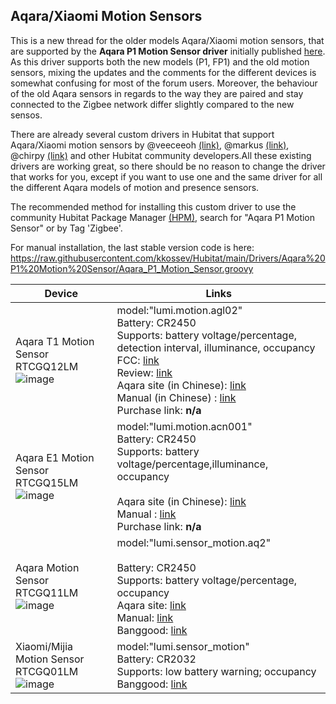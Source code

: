 ## Aqara/Xiaomi Motion Sensors

This is a new thread for the older models Aqara/Xiaomi motion sensors, that are supported by the **Aqara P1 Motion Sensor driver** initially published [here](https://community.hubitat.com/t/aqara-fp1-and-p1-motion-sensors/92987/63?u=kkossev). As this driver supports both the new models (P1, FP1) and the old motion sensors, mixing the updates and the comments for the different devices is somewhat confusing for most of the forum users. Moreover, the behaviour of the old Aqara sensors in regards to the way they are paired and stay connected to the Zigbee network differ slightly compared to the new sensos.

There are already several custom drivers in Hubitat that support Aqara/Xiaomi motion sensors by @veeceeoh [(link)](https://community.hubitat.com/t/xiaomi-aqara-zigbee-device-drivers-possibly-may-no-longer-be-maintained/631), @markus [(link)](https://community.hubitat.com/t/release-xiaomi-aqara-opple-drivers-with-presence/41537), @chirpy [(link)](https://community.hubitat.com/t/release-xiaomi-aqara-opple-drivers-with-presence/41537) and other Hubitat community developers.All these existing drivers are working great, so there should be no reason to change the driver that works for you, except if you want to use one and the same driver for all the different Aqara models of motion and presence sensors.

The recommended method for installing this custom driver to use the community Hubitat Package Manager [(HPM)](https://community.hubitat.com/t/release-hubitat-package-manager-hubitatcommunity/94471), search for "Aqara P1 Motion Sensor" or by Tag 'Zigbee'.

For manual installation, the last stable version code is here: https://raw.githubusercontent.com/kkossev/Hubitat/main/Drivers/Aqara%20P1%20Motion%20Sensor/Aqara_P1_Motion_Sensor.groovy 


|  Device |  Links |
|---|---|
| Aqara T1 Motion Sensor RTCGQ12LM <br> ![image](https://user-images.githubusercontent.com/6189950/206923704-45081944-bab3-4356-b88b-b8935cadd63e.png) | model:"lumi.motion.agl02" <br>Battery: CR2450 <br>Supports: battery voltage/percentage, detection interval, illuminance, occupancy <br> FCC: [link](https://fccid.io/2AKIT-AS011) <br> Review: [link](https://www.reddit.com/r/Aqara/comments/kuskin/quick_test_aqara_motion_sensor_t1_rtcgq12lm/) <br>Aqara site (in Chinese): [link](https://www.aqara.com/cn/d17_overview) <br>Manual (in Chinese) : [link](https://static-resource.aqara.com/temp/%E4%BA%BA%E4%BD%93%E4%BC%A0%E6%84%9F%E5%99%A8T1%E8%AF%B4%E6%98%8E%E4%B9%A6_1656476152533.pdf) <br>Purchase link: <b>n/a</b>|  [//]: <> (https://zigbee.blakadder.com/Aqara_RTCGQ12LM.html)
| Aqara E1 Motion Sensor RTCGQ15LM <br> ![image](https://user-images.githubusercontent.com/6189950/206926909-7f3f42e3-62c9-4e54-bbf2-b618ab7e649e.png) | model:"lumi.motion.acn001" <br>Battery: CR2450 <br>Supports: battery voltage/percentage,illuminance, occupancy <br><br>Aqara site (in Chinese): [link](https://www.aqara.com/cn/Motion-Sensor-E1_overview) <br>Manual : [link](https://static-resource.aqara.com/temp/%E4%BA%BA%E4%BD%93%E4%BC%A0%E6%84%9F%E5%99%A8E1%E8%AF%B4%E6%98%8E%E4%B9%A6_1655375123135.pdf) <br>Purchase link: <b>n/a</b>|  [//]: <> (https://zigbee.blakadder.com/Aqara_RTCGQ15LM.html)
| Aqara Motion Sensor RTCGQ11LM <br> ![image](https://user-images.githubusercontent.com/6189950/206924507-bc12b9c9-798b-4f66-b7cf-09905330aa4f.png) | model:"lumi.sensor_motion.aq2" <br> <br>Battery: CR2450 <br>Supports: battery voltage/percentage, occupancy <br> Aqara site: [link](https://www.aqara.com/en/human_motion_sensor.html) <br> Manual: [link](https://cdn.cnbj2.fds.api.mi-img.com/cdn/aqara/website/manuals_en/downloads/Motion%20Sensor%20Quick%20Start%20Guide.pdf) <br>Banggood: [link](https://www.banggood.com/Aqara-Zgbee-Wireless-Human-Body-PIR-Sensor-Smart-Home-Kit-Work-with-Gateway-APP-p-1177007.html) | [//]: <> (https://zigbee.blakadder.com/Aqara_RTCGQ11LM.html)
| Xiaomi/Mijia Motion Sensor RTCGQ01LM <br> ![image](https://user-images.githubusercontent.com/6189950/206925401-ab3d6b16-fa90-4857-b651-11febce45bd6.png) | model:"lumi.sensor_motion" <br>Battery: CR2032 <br> Supports: low battery warning; occupancy<br> Banggood: [link](https://www.banggood.com/Xiaomi-Zigbee-IR-Intelligent-Human-Body-Sensor-Smart-Home-Remote-Control-Suit-Kit-Work-With-Mijia-APP-p-1017540.html) |  [//]: <> (https://zigbee.blakadder.com/Xiaomi_RTCGQ01LM.html)

